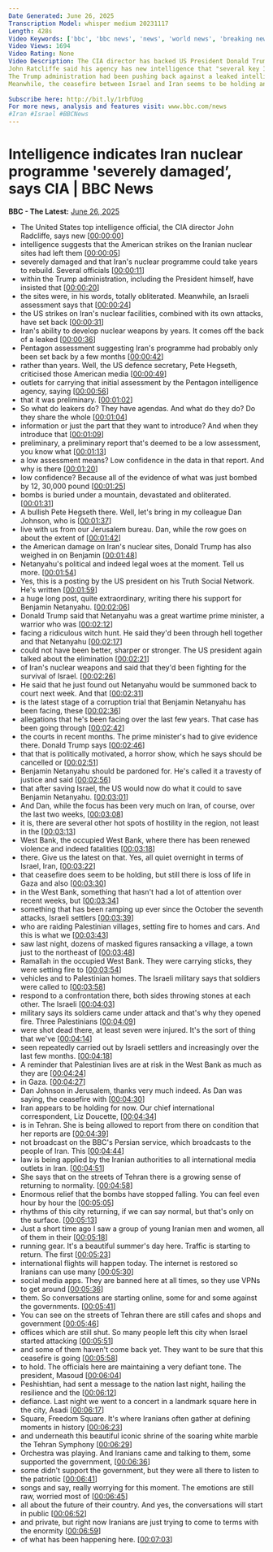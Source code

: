 ```yaml
---
Date Generated: June 26, 2025
Transcription Model: whisper medium 20231117
Length: 428s
Video Keywords: ['bbc', 'bbc news', 'news', 'world news', 'breaking news', 'us news', 'world', 'america', 'usa', 'usa news', 'india news']
Video Views: 1694
Video Rating: None
Video Description: The CIA director has backed US President Donald Trump's view that the US strikes on Iran's nuclear sites caused severe damage.
John Ratcliffe said his agency has new intelligence that "several key Iranian nuclear facilities were destroyed”.
The Trump administration had been pushing back against a leaked intelligence assessment that suggested US attacks had only set back Iran's plans by “a few months”.
Meanwhile, the ceasefire between Israel and Iran seems to be holding and Trump said he doesn't think "they'll be going back at each other”.
 
Subscribe here: http://bit.ly/1rbfUog
For more news, analysis and features visit: www.bbc.com/news 
#Iran #Israel #BBCNews
---
```


# Intelligence indicates Iran nuclear programme 'severely damaged’, says CIA | BBC News
**BBC - The Latest:** [June 26, 2025](https://www.youtube.com/watch?v=UqImGfPbfXI)
*  The United States top intelligence official, the CIA director John Radcliffe, says new [[00:00:00](https://www.youtube.com/watch?v=UqImGfPbfXI&t=0.0s)]
*  intelligence suggests that the American strikes on the Iranian nuclear sites had left them [[00:00:05](https://www.youtube.com/watch?v=UqImGfPbfXI&t=5.5200000000000005s)]
*  severely damaged and that Iran's nuclear programme could take years to rebuild. Several officials [[00:00:11](https://www.youtube.com/watch?v=UqImGfPbfXI&t=11.74s)]
*  within the Trump administration, including the President himself, have insisted that [[00:00:20](https://www.youtube.com/watch?v=UqImGfPbfXI&t=20.32s)]
*  the sites were, in his words, totally obliterated. Meanwhile, an Israeli assessment says that [[00:00:24](https://www.youtube.com/watch?v=UqImGfPbfXI&t=24.56s)]
*  the US strikes on Iran's nuclear facilities, combined with its own attacks, have set back [[00:00:31](https://www.youtube.com/watch?v=UqImGfPbfXI&t=31.68s)]
*  Iran's ability to develop nuclear weapons by years. It comes off the back of a leaked [[00:00:36](https://www.youtube.com/watch?v=UqImGfPbfXI&t=36.56s)]
*  Pentagon assessment suggesting Iran's programme had probably only been set back by a few months [[00:00:42](https://www.youtube.com/watch?v=UqImGfPbfXI&t=42.8s)]
*  rather than years. Well, the US defence secretary, Pete Hegseth, criticised those American media [[00:00:49](https://www.youtube.com/watch?v=UqImGfPbfXI&t=49.08s)]
*  outlets for carrying that initial assessment by the Pentagon intelligence agency, saying [[00:00:56](https://www.youtube.com/watch?v=UqImGfPbfXI&t=56.199999999999996s)]
*  that it was preliminary. [[00:01:02](https://www.youtube.com/watch?v=UqImGfPbfXI&t=62.48s)]
*  So what do leakers do? They have agendas. And what do they do? Do they share the whole [[00:01:04](https://www.youtube.com/watch?v=UqImGfPbfXI&t=64.48s)]
*  information or just the part that they want to introduce? And when they introduce that [[00:01:09](https://www.youtube.com/watch?v=UqImGfPbfXI&t=69.22s)]
*  preliminary, a preliminary report that's deemed to be a low assessment, you know what [[00:01:13](https://www.youtube.com/watch?v=UqImGfPbfXI&t=73.52s)]
*  a low assessment means? Low confidence in the data in that report. And why is there [[00:01:20](https://www.youtube.com/watch?v=UqImGfPbfXI&t=80.75999999999999s)]
*  low confidence? Because all of the evidence of what was just bombed by 12, 30,000 pound [[00:01:25](https://www.youtube.com/watch?v=UqImGfPbfXI&t=85.24s)]
*  bombs is buried under a mountain, devastated and obliterated. [[00:01:31](https://www.youtube.com/watch?v=UqImGfPbfXI&t=91.84s)]
*  A bullish Pete Hegseth there. Well, let's bring in my colleague Dan Johnson, who is [[00:01:37](https://www.youtube.com/watch?v=UqImGfPbfXI&t=97.92s)]
*  live with us from our Jerusalem bureau. Dan, while the row goes on about the extent of [[00:01:42](https://www.youtube.com/watch?v=UqImGfPbfXI&t=102.0s)]
*  the American damage on Iran's nuclear sites, Donald Trump has also weighed in on Benjamin [[00:01:48](https://www.youtube.com/watch?v=UqImGfPbfXI&t=108.56s)]
*  Netanyahu's political and indeed legal woes at the moment. Tell us more. [[00:01:54](https://www.youtube.com/watch?v=UqImGfPbfXI&t=114.0s)]
*  Yes, this is a posting by the US president on his Truth Social Network. He's written [[00:01:59](https://www.youtube.com/watch?v=UqImGfPbfXI&t=119.0s)]
*  a huge long post, quite extraordinary, writing there his support for Benjamin Netanyahu. [[00:02:06](https://www.youtube.com/watch?v=UqImGfPbfXI&t=126.72s)]
*  Donald Trump said that Netanyahu was a great wartime prime minister, a warrior who was [[00:02:12](https://www.youtube.com/watch?v=UqImGfPbfXI&t=132.4s)]
*  facing a ridiculous witch hunt. He said they'd been through hell together and that Netanyahu [[00:02:17](https://www.youtube.com/watch?v=UqImGfPbfXI&t=137.0s)]
*  could not have been better, sharper or stronger. The US president again talked about the elimination [[00:02:21](https://www.youtube.com/watch?v=UqImGfPbfXI&t=141.68s)]
*  of Iran's nuclear weapons and said that they'd been fighting for the survival of Israel. [[00:02:26](https://www.youtube.com/watch?v=UqImGfPbfXI&t=146.72s)]
*  He said that he just found out Netanyahu would be summoned back to court next week. And that [[00:02:31](https://www.youtube.com/watch?v=UqImGfPbfXI&t=151.88s)]
*  is the latest stage of a corruption trial that Benjamin Netanyahu has been facing, these [[00:02:36](https://www.youtube.com/watch?v=UqImGfPbfXI&t=156.6s)]
*  allegations that he's been facing over the last few years. That case has been going through [[00:02:42](https://www.youtube.com/watch?v=UqImGfPbfXI&t=162.04s)]
*  the courts in recent months. The prime minister's had to give evidence there. Donald Trump says [[00:02:46](https://www.youtube.com/watch?v=UqImGfPbfXI&t=166.6s)]
*  that that is politically motivated, a horror show, which he says should be cancelled or [[00:02:51](https://www.youtube.com/watch?v=UqImGfPbfXI&t=171.72s)]
*  Benjamin Netanyahu should be pardoned for. He's called it a travesty of justice and said [[00:02:56](https://www.youtube.com/watch?v=UqImGfPbfXI&t=176.51999999999998s)]
*  that after saving Israel, the US would now do what it could to save Benjamin Netanyahu. [[00:03:01](https://www.youtube.com/watch?v=UqImGfPbfXI&t=181.02s)]
*  And Dan, while the focus has been very much on Iran, of course, over the last two weeks, [[00:03:08](https://www.youtube.com/watch?v=UqImGfPbfXI&t=188.78s)]
*  it is, there are several other hot spots of hostility in the region, not least in the [[00:03:13](https://www.youtube.com/watch?v=UqImGfPbfXI&t=193.42000000000002s)]
*  West Bank, the occupied West Bank, where there has been renewed violence and indeed fatalities [[00:03:18](https://www.youtube.com/watch?v=UqImGfPbfXI&t=198.14000000000001s)]
*  there. Give us the latest on that. Yes, all quiet overnight in terms of Israel, Iran, [[00:03:22](https://www.youtube.com/watch?v=UqImGfPbfXI&t=202.94s)]
*  that ceasefire does seem to be holding, but still there is loss of life in Gaza and also [[00:03:30](https://www.youtube.com/watch?v=UqImGfPbfXI&t=210.44s)]
*  in the West Bank, something that hasn't had a lot of attention over recent weeks, but [[00:03:34](https://www.youtube.com/watch?v=UqImGfPbfXI&t=214.74s)]
*  something that has been ramping up ever since the October the seventh attacks, Israeli settlers [[00:03:39](https://www.youtube.com/watch?v=UqImGfPbfXI&t=219.07999999999998s)]
*  who are raiding Palestinian villages, setting fire to homes and cars. And this is what we [[00:03:43](https://www.youtube.com/watch?v=UqImGfPbfXI&t=223.64s)]
*  saw last night, dozens of masked figures ransacking a village, a town just to the northeast of [[00:03:48](https://www.youtube.com/watch?v=UqImGfPbfXI&t=228.44s)]
*  Ramallah in the occupied West Bank. They were carrying sticks, they were setting fire to [[00:03:54](https://www.youtube.com/watch?v=UqImGfPbfXI&t=234.62s)]
*  vehicles and to Palestinian homes. The Israeli military says that soldiers were called to [[00:03:58](https://www.youtube.com/watch?v=UqImGfPbfXI&t=238.6s)]
*  respond to a confrontation there, both sides throwing stones at each other. The Israeli [[00:04:03](https://www.youtube.com/watch?v=UqImGfPbfXI&t=243.72s)]
*  military says its soldiers came under attack and that's why they opened fire. Three Palestinians [[00:04:09](https://www.youtube.com/watch?v=UqImGfPbfXI&t=249.1s)]
*  were shot dead there, at least seven were injured. It's the sort of thing that we've [[00:04:14](https://www.youtube.com/watch?v=UqImGfPbfXI&t=254.07999999999998s)]
*  seen repeatedly carried out by Israeli settlers and increasingly over the last few months. [[00:04:18](https://www.youtube.com/watch?v=UqImGfPbfXI&t=258.04s)]
*  A reminder that Palestinian lives are at risk in the West Bank as much as they are [[00:04:24](https://www.youtube.com/watch?v=UqImGfPbfXI&t=264.0s)]
*  in Gaza. [[00:04:27](https://www.youtube.com/watch?v=UqImGfPbfXI&t=267.64s)]
*  Dan Johnson in Jerusalem, thanks very much indeed. As Dan was saying, the ceasefire with [[00:04:30](https://www.youtube.com/watch?v=UqImGfPbfXI&t=270.16s)]
*  Iran appears to be holding for now. Our chief international correspondent, Liz Doucette, [[00:04:34](https://www.youtube.com/watch?v=UqImGfPbfXI&t=274.6s)]
*  is in Tehran. She is being allowed to report from there on condition that her reports are [[00:04:39](https://www.youtube.com/watch?v=UqImGfPbfXI&t=279.72s)]
*  not broadcast on the BBC's Persian service, which broadcasts to the people of Iran. This [[00:04:44](https://www.youtube.com/watch?v=UqImGfPbfXI&t=284.86s)]
*  law is being applied by the Iranian authorities to all international media outlets in Iran. [[00:04:51](https://www.youtube.com/watch?v=UqImGfPbfXI&t=291.68s)]
*  She says that on the streets of Tehran there is a growing sense of returning to normality. [[00:04:58](https://www.youtube.com/watch?v=UqImGfPbfXI&t=298.16s)]
*  Enormous relief that the bombs have stopped falling. You can feel even hour by hour the [[00:05:05](https://www.youtube.com/watch?v=UqImGfPbfXI&t=305.44s)]
*  rhythms of this city returning, if we can say normal, but that's only on the surface. [[00:05:13](https://www.youtube.com/watch?v=UqImGfPbfXI&t=313.44s)]
*  Just a short time ago I saw a group of young Iranian men and women, all of them in their [[00:05:18](https://www.youtube.com/watch?v=UqImGfPbfXI&t=318.76000000000005s)]
*  running gear. It's a beautiful summer's day here. Traffic is starting to return. The first [[00:05:23](https://www.youtube.com/watch?v=UqImGfPbfXI&t=323.04s)]
*  international flights will happen today. The internet is restored so Iranians can use many [[00:05:30](https://www.youtube.com/watch?v=UqImGfPbfXI&t=330.28000000000003s)]
*  social media apps. They are banned here at all times, so they use VPNs to get around [[00:05:36](https://www.youtube.com/watch?v=UqImGfPbfXI&t=336.14000000000004s)]
*  them. So conversations are starting online, some for and some against the governments. [[00:05:41](https://www.youtube.com/watch?v=UqImGfPbfXI&t=341.6s)]
*  You can see on the streets of Tehran there are still cafes and shops and government [[00:05:46](https://www.youtube.com/watch?v=UqImGfPbfXI&t=346.96s)]
*  offices which are still shut. So many people left this city when Israel started attacking [[00:05:51](https://www.youtube.com/watch?v=UqImGfPbfXI&t=351.64s)]
*  and some of them haven't come back yet. They want to be sure that this ceasefire is going [[00:05:58](https://www.youtube.com/watch?v=UqImGfPbfXI&t=358.44s)]
*  to hold. The officials here are maintaining a very defiant tone. The president, Masoud [[00:06:04](https://www.youtube.com/watch?v=UqImGfPbfXI&t=364.46s)]
*  Peshishtian, had sent a message to the nation last night, hailing the resilience and the [[00:06:12](https://www.youtube.com/watch?v=UqImGfPbfXI&t=372.12s)]
*  defiance. Last night we went to a concert in a landmark square here in the city, Asadi [[00:06:17](https://www.youtube.com/watch?v=UqImGfPbfXI&t=377.24s)]
*  Square, Freedom Square. It's where Iranians often gather at defining moments in history [[00:06:23](https://www.youtube.com/watch?v=UqImGfPbfXI&t=383.88s)]
*  and underneath this beautiful iconic shrine of the soaring white marble the Tehran Symphony [[00:06:29](https://www.youtube.com/watch?v=UqImGfPbfXI&t=389.6s)]
*  Orchestra was playing. And Iranians came and talking to them, some supported the government, [[00:06:36](https://www.youtube.com/watch?v=UqImGfPbfXI&t=396.48s)]
*  some didn't support the government, but they were all there to listen to the patriotic [[00:06:41](https://www.youtube.com/watch?v=UqImGfPbfXI&t=401.76s)]
*  songs and say, really worrying for this moment. The emotions are still raw, worried most of [[00:06:45](https://www.youtube.com/watch?v=UqImGfPbfXI&t=405.8s)]
*  all about the future of their country. And yes, the conversations will start in public [[00:06:52](https://www.youtube.com/watch?v=UqImGfPbfXI&t=412.52s)]
*  and private, but right now Iranians are just trying to come to terms with the enormity [[00:06:59](https://www.youtube.com/watch?v=UqImGfPbfXI&t=419.08s)]
*  of what has been happening here. [[00:07:03](https://www.youtube.com/watch?v=UqImGfPbfXI&t=423.6s)]
